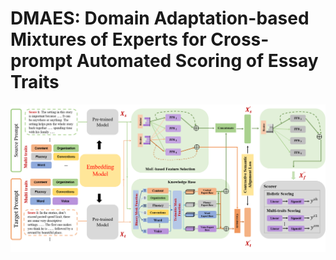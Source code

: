 # DMAES: Domain Adaptation-based Mixtures of Experts for Cross-prompt Automated Scoring of Essay Traits


![fig](https://github.com/XXXIEAI/DMAES/blob/main/figs/fig3.png)

